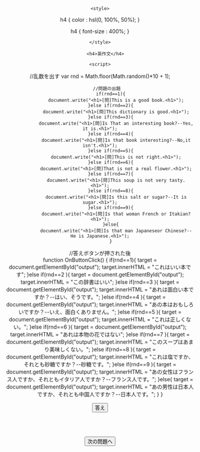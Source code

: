 <!DOCTYPE html>
<html lang="en">
<head>
    <meta charset="UTF-8">
    <meta name="viewport" content="width=device-width, initial-scale=1.0">
    <meta http-equiv="X-UA-Compatible" content="ie=edge">
    <title>英単語</title>
</head>

<center>

    <style>
    
h4 { 
color : hsl(0, 100%, 50%);
} 

h4 { 
font-size : 400%;
} 

    </style>
<body>

        <h4>英作文</h4>
    
    <script>




//乱数を出す
        var rnd = Math.floor(Math.random()*10 + 1);
         

         //問題の出題
            if(rnd==1){
                document.write("<h1>[問]This is a good book.<h1>");
            }else if(rnd==2){
                document.write("<h1>[問]This dictionary is good.<h1>");
            }else if(rnd==3){
                document.write("<h1>[問]Is That an interesting book?--Yes, it is.<h1>");
            }else if(rnd==4){
                document.write("<h1>[問]Is that book interesting?--No,it isn't.<h1>");
            }else if(rnd==5){
                document.write("<h1>[問]This is not right.<h1>");
            }else if(rnd==6){
                document.write("<h1>[問]That is not a real flower.<h1>");
            }else if(rnd==7){
                document.write("<h1>[問]This soup is not very tasty.<h1>");
            }else if(rnd==8){
                document.write("<h1>[問]Is this salt or sugar?--It is sugar.<h1>");
            }else if(rnd==9){
                document.write("<h1>[問]Is that woman French or Itakian?<h1>");
            }else{
                document.write("<h1>[問]Is that man Japaneseor Chinese?--He is Japanese.<h1>");
            }

  //答えボタンが押された後          
   function OnButtonClick() {
    if(rnd==1){
            target = document.getElementById("output");
            target.innerHTML = "これはいい本です";
            }else if(rnd==2 ){
                target = document.getElementById("output");
            target.innerHTML = "この辞書はいい";
            }else if(rnd==3 ){
                target = document.getElementById("output");
            target.innerHTML = "あれは面白い本ですか？--はい、そうです。";
            }else if(rnd==4 ){
                target = document.getElementById("output");
            target.innerHTML = "あの本はおもしろいですか？--いえ、面白くありません。";
            }else if(rnd==5 ){
                target = document.getElementById("output");
            target.innerHTML = "これは正しくない。";
            }else if(rnd==6 ){
                target = document.getElementById("output");
            target.innerHTML = "あれは本物の花ではない";
            }else if(rnd==7 ){
                target = document.getElementById("output");
            target.innerHTML = "このスープはあまり美味しくない。";
            }else if(rnd==8 ){
                target = document.getElementById("output");
            target.innerHTML = "これは塩ですか、それとも砂糖ですか？--砂糖です。";
            }else if(rnd==9 ){
                target = document.getElementById("output");
            target.innerHTML = "あの女性はフランス人ですか、それともイタリア人ですか？--フランス人です。";
            }else{
                target = document.getElementById("output");
            target.innerHTML = "あの男性は日本人ですか、それとも中国人ですか？--日本人です。";
            }
   }
        </script>



<input type="button" value="答え" onclick="OnButtonClick();"/><br />
<br />
<div id="output"></div>
<br><br>


<input type="button" value="次の問題へ" onclick="window.location.reload();" />
<br />
<div id="output"></div>
</body>
</html>
